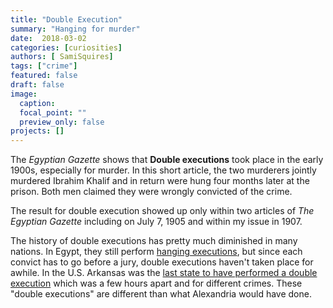 ```yaml
---
title: "Double Execution"
summary: "Hanging for murder"
date:  2018-03-02
categories: [curiosities]
authors: [ SamiSquires]
tags: ["crime"]
featured: false
draft: false
image:
  caption:
  focal_point: ""
  preview_only: false
projects: []
---
```

The *Egyptian Gazette* shows that **Double executions** took place in the early 1900s, especially for murder. In this short article, the two murderers jointly murdered Ibrahim Khalif and in return were hung four months later at the prison. Both men claimed they were wrongly convicted of the crime.  

The result for double execution showed up only within two articles of *The Egyptian Gazette* including on July 7, 1905 and within my issue in 1907.

The history of double executions has pretty much diminished in many nations. In Egypt, they still perform [hanging executions](https://en.wikipedia.org/wiki/Capital_punishment_in_Egypt), but since each convict has to go before a jury, double executions haven't taken place for awhile. In the U.S. Arkansas was the [last state to have performed a double execution](https://www.npr.org/sections/thetwo-way/2017/04/24/525385016/arkansas-prepares-for-first-double-execution-in-u-s-since-2000) which was a few hours apart and for different crimes. These "double executions" are different than what Alexandria would have done.
